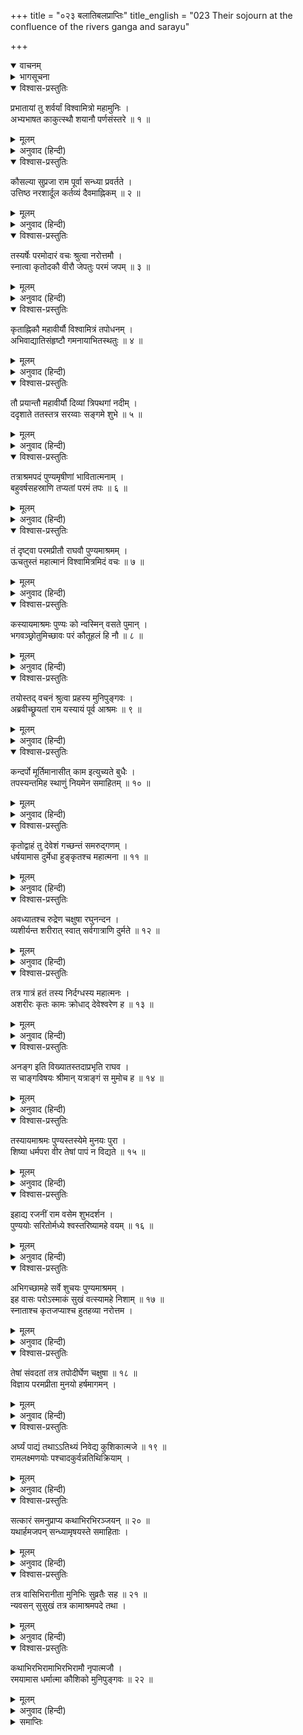 +++
title = "०२३ बलातिबलप्राप्तिः"
title_english = "023 Their sojourn at the confluence of the rivers ganga and sarayu"

+++
<details open><summary>वाचनम्</summary>
<div caption="श्रीराम-हरिसीताराममूर्ति-घनपाठिभ्यां वचनम्" class="audioEmbed" src="https://archive.org/download/Ramayana-recitation-Sriram-harisItArAmamUrti-Ghanapaati-v2/Kanda_1/Kanda_1_BK-023-Balaathi_balaa_Prapthihi.mp3"></div>
</details>

<details><summary>भागसूचना</summary>

23. विश्वामित्रसहित श्रीराम और लक्ष्मणका सरयू-गंगासंगमके समीप पुण्य आश्रममें रातको ठहरना
</details>

<details open><summary>विश्वास-प्रस्तुतिः</summary>

प्रभातायां तु शर्वर्यां विश्वामित्रो महामुनिः ।  
अभ्यभाषत काकुत्स्थौ शयानौ पर्णसंस्तरे ॥ १ ॥
</details>

<details><summary>मूलम्</summary>

प्रभातायां तु शर्वर्यां विश्वामित्रो महामुनिः ।  
अभ्यभाषत काकुत्स्थौ शयानौ पर्णसंस्तरे ॥ १ ॥
</details>

<details><summary>अनुवाद (हिन्दी)</summary>

जब रात बीती और प्रभात हुआ, तब महामुनि विश्वामित्रने तिनकों और पत्तोंके बिछौनेपर सोये हुए उन दोनों ककुत्स्थवंशी राजकुमारोंसे कहा— ॥ १ ॥
</details>

<details open><summary>विश्वास-प्रस्तुतिः</summary>

कौसल्या सुप्रजा राम पूर्वा सन्ध्या प्रवर्तते ।  
उत्तिष्ठ नरशार्दूल कर्तव्यं दैवमाह्निकम् ॥ २ ॥
</details>

<details><summary>मूलम्</summary>

कौसल्या सुप्रजा राम पूर्वा सन्ध्या प्रवर्तते ।  
उत्तिष्ठ नरशार्दूल कर्तव्यं दैवमाह्निकम् ॥ २ ॥
</details>

<details><summary>अनुवाद (हिन्दी)</summary>

‘नरश्रेष्ठ राम! तुम्हारे-जैसे पुत्रको पाकर महारानी कौसल्या सुपुत्रजननी कही जाती हैं । यह देखो, प्रातःकालकी संध्याका समय हो रहा है; उठो और प्रतिदिन किये जानेवाले देवसम्बन्धी कार्योंको पूर्ण करो’ ॥ २ ॥
</details>

<details open><summary>विश्वास-प्रस्तुतिः</summary>

तस्यर्षेः परमोदारं वचः श्रुत्वा नरोत्तमौ ।  
स्नात्वा कृतोदकौ वीरौ जेपतुः परमं जपम् ॥ ३ ॥
</details>

<details><summary>मूलम्</summary>

तस्यर्षेः परमोदारं वचः श्रुत्वा नरोत्तमौ ।  
स्नात्वा कृतोदकौ वीरौ जेपतुः परमं जपम् ॥ ३ ॥
</details>

<details><summary>अनुवाद (हिन्दी)</summary>

महर्षिका यह परम उदार वचन सुनकर उन दोनों नरश्रेष्ठ वीरोंने स्नान करके देवताओंका तर्पण किया और फिर वे परम उत्तम जपनीय मन्त्र गायत्रीका जप करने लगे ॥ ३ ॥
</details>

<details open><summary>विश्वास-प्रस्तुतिः</summary>

कृताह्निकौ महावीर्यौ विश्वामित्रं तपोधनम् ।  
अभिवाद्यातिसंहृष्टौ गमनायाभितस्थतुः ॥ ४ ॥
</details>

<details><summary>मूलम्</summary>

कृताह्निकौ महावीर्यौ विश्वामित्रं तपोधनम् ।  
अभिवाद्यातिसंहृष्टौ गमनायाभितस्थतुः ॥ ४ ॥
</details>

<details><summary>अनुवाद (हिन्दी)</summary>

नित्यकर्म समाप्त करके महापराक्रमी श्रीराम और लक्ष्मण अत्यन्त प्रसन्न हो तपोधन विश्वामित्रको प्रणाम करके वहाँसे आगे जानेको उद्यत हो गये ॥ ४ ॥
</details>

<details open><summary>विश्वास-प्रस्तुतिः</summary>

तौ प्रयान्तौ महावीर्यौ दिव्यां त्रिपथगां नदीम् ।  
ददृशाते ततस्तत्र सरय्वाः सङ्गमे शुभे ॥ ५ ॥
</details>

<details><summary>मूलम्</summary>

तौ प्रयान्तौ महावीर्यौ दिव्यां त्रिपथगां नदीम् ।  
ददृशाते ततस्तत्र सरय्वाः सङ्गमे शुभे ॥ ५ ॥
</details>

<details><summary>अनुवाद (हिन्दी)</summary>

जाते-जाते उन महाबली राजकुमारोंने गंगा और सरयूके शुभ संगमपर पहुँचकर वहाँ दिव्य त्रिपथगा नदी गंगाजीका दर्शन किया ॥ ५ ॥
</details>

<details open><summary>विश्वास-प्रस्तुतिः</summary>

तत्राश्रमपदं पुण्यमृषीणां भावितात्मनाम् ।  
बहुवर्षसहस्राणि तप्यतां परमं तपः ॥ ६ ॥
</details>

<details><summary>मूलम्</summary>

तत्राश्रमपदं पुण्यमृषीणां भावितात्मनाम् ।  
बहुवर्षसहस्राणि तप्यतां परमं तपः ॥ ६ ॥
</details>

<details><summary>अनुवाद (हिन्दी)</summary>

संगमके पास ही शुद्ध अन्तःकरणवाले महर्षियोंका एक पवित्र आश्रम था, जहाँ वे कई हजार वर्षोंसे तीव्र तपस्या करते थे ॥ ६ ॥
</details>

<details open><summary>विश्वास-प्रस्तुतिः</summary>

तं दृष्ट्वा परमप्रीतौ राघवौ पुण्यमाश्रमम् ।  
ऊचतुस्तं महात्मानं विश्वामित्रमिदं वचः ॥ ७ ॥
</details>

<details><summary>मूलम्</summary>

तं दृष्ट्वा परमप्रीतौ राघवौ पुण्यमाश्रमम् ।  
ऊचतुस्तं महात्मानं विश्वामित्रमिदं वचः ॥ ७ ॥
</details>

<details><summary>अनुवाद (हिन्दी)</summary>

उस पवित्र आश्रमको देखकर रघुकुलरत्न श्रीराम और लक्ष्मण बड़े प्रसन्न हुए । उन्होंने महात्मा विश्वामित्रसे यह बात कही— ॥ ७ ॥
</details>

<details open><summary>विश्वास-प्रस्तुतिः</summary>

कस्यायमाश्रमः पुण्यः को न्वस्मिन् वसते पुमान् ।  
भगवञ्छ्रोतुमिच्छावः परं कौतूहलं हि नौ ॥ ८ ॥
</details>

<details><summary>मूलम्</summary>

कस्यायमाश्रमः पुण्यः को न्वस्मिन् वसते पुमान् ।  
भगवञ्छ्रोतुमिच्छावः परं कौतूहलं हि नौ ॥ ८ ॥
</details>

<details><summary>अनुवाद (हिन्दी)</summary>

‘भगवन्! यह किसका पवित्र आश्रम है? और इसमें कौन पुरुष निवास करता है? यह हम दोनों सुनना चाहते हैं । इसके लिये हमारे मनमें बड़ी उत्कण्ठा है’ ॥ ८ ॥
</details>

<details open><summary>विश्वास-प्रस्तुतिः</summary>

तयोस्तद् वचनं श्रुत्वा प्रहस्य मुनिपुङ्गवः ।  
अब्रवीच्छ्रूयतां राम यस्यायं पूर्व आश्रमः ॥ ९ ॥
</details>

<details><summary>मूलम्</summary>

तयोस्तद् वचनं श्रुत्वा प्रहस्य मुनिपुङ्गवः ।  
अब्रवीच्छ्रूयतां राम यस्यायं पूर्व आश्रमः ॥ ९ ॥
</details>

<details><summary>अनुवाद (हिन्दी)</summary>

उन दोनोंका यह वचन सुनकर मुनिश्रेष्ठ विश्वामित्र हँसते हुए बोले—‘राम! यह आश्रम पहले जिसके अधिकारमें रहा है, उसका परिचय देता हूँ, सुनो ॥ ९ ॥
</details>

<details open><summary>विश्वास-प्रस्तुतिः</summary>

कन्दर्पो मूर्तिमानासीत् काम इत्युच्यते बुधैः ।  
तपस्यन्तमिह स्थाणुं नियमेन समाहितम् ॥ १० ॥
</details>

<details><summary>मूलम्</summary>

कन्दर्पो मूर्तिमानासीत् काम इत्युच्यते बुधैः ।  
तपस्यन्तमिह स्थाणुं नियमेन समाहितम् ॥ १० ॥
</details>

<details><summary>अनुवाद (हिन्दी)</summary>

‘विद्वान् पुरुष जिसे काम कहते हैं, वह कन्दर्प पूर्वकालमें मूर्तिमान् था—शरीर धारण करके विचरता था । उन दिनों भगवान् स्थाणु (शिव) इसी आश्रममें चित्तको एकाग्र करके नियमपूर्वक तपस्या करते थे ॥ १० ॥
</details>

<details open><summary>विश्वास-प्रस्तुतिः</summary>

कृतोद्वाहं तु देवेशं गच्छन्तं समरुद्‍गणम् ।  
धर्षयामास दुर्मेधा हुङ्कृतश्च महात्मना ॥ ११ ॥
</details>

<details><summary>मूलम्</summary>

कृतोद्वाहं तु देवेशं गच्छन्तं समरुद्‍गणम् ।  
धर्षयामास दुर्मेधा हुङ्कृतश्च महात्मना ॥ ११ ॥
</details>

<details><summary>अनुवाद (हिन्दी)</summary>

‘एक दिन समाधिसे उठकर देवेश्वर शिव मरुद्‍गणोंके साथ कहीं जा रहे थे । उसी समय दुर्बुद्धि कामने उनपर आक्रमण किया । यह देख महात्मा शिवने हुङ्कार करके उसे रोका ॥ ११ ॥
</details>

<details open><summary>विश्वास-प्रस्तुतिः</summary>

अवध्यातश्च रुद्रेण चक्षुषा रघुनन्दन ।  
व्यशीर्यन्त शरीरात् स्वात् सर्वगात्राणि दुर्मते ॥ १२ ॥
</details>

<details><summary>मूलम्</summary>

अवध्यातश्च रुद्रेण चक्षुषा रघुनन्दन ।  
व्यशीर्यन्त शरीरात् स्वात् सर्वगात्राणि दुर्मते ॥ १२ ॥
</details>

<details><summary>अनुवाद (हिन्दी)</summary>

‘रघुनन्दन! भगवान् रुद्रने रोषभरी दृष्टिसे अवहेलना-पूर्वक उसकी ओर देखा; फिर तो उस दुर्बुद्धिके सारे अंग उसके शरीरसे जीर्ण-शीर्ण होकर गिर गये ॥ १२ ॥
</details>

<details open><summary>विश्वास-प्रस्तुतिः</summary>

तत्र गात्रं हतं तस्य निर्दग्धस्य महात्मनः ।  
अशरीरः कृतः कामः क्रोधाद् देवेश्वरेण ह ॥ १३ ॥
</details>

<details><summary>मूलम्</summary>

तत्र गात्रं हतं तस्य निर्दग्धस्य महात्मनः ।  
अशरीरः कृतः कामः क्रोधाद् देवेश्वरेण ह ॥ १३ ॥
</details>

<details><summary>अनुवाद (हिन्दी)</summary>

‘वहाँ दग्ध हुए महामना कन्दर्पका शरीर नष्ट हो गया । देवेश्वर रुद्रने अपने क्रोधसे कामको अंगहीन कर दिया ॥ १३ ॥
</details>

<details open><summary>विश्वास-प्रस्तुतिः</summary>

अनङ्ग इति विख्यातस्तदाप्रभृति राघव ।  
स चाङ्गविषयः श्रीमान् यत्राङ्गं स मुमोच ह ॥ १४ ॥
</details>

<details><summary>मूलम्</summary>

अनङ्ग इति विख्यातस्तदाप्रभृति राघव ।  
स चाङ्गविषयः श्रीमान् यत्राङ्गं स मुमोच ह ॥ १४ ॥
</details>

<details><summary>अनुवाद (हिन्दी)</summary>

‘राम! तभीसे वह ‘अनंग’ नामसे विख्यात हुआ । शोभाशाली कन्दर्पने जहाँ अपना अंग छोड़ा था, वह प्रदेश अंगदेशके नामसे विख्यात हुआ ॥ १४ ॥
</details>

<details open><summary>विश्वास-प्रस्तुतिः</summary>

तस्यायमाश्रमः पुण्यस्तस्येमे मुनयः पुरा ।  
शिष्या धर्मपरा वीर तेषां पापं न विद्यते ॥ १५ ॥
</details>

<details><summary>मूलम्</summary>

तस्यायमाश्रमः पुण्यस्तस्येमे मुनयः पुरा ।  
शिष्या धर्मपरा वीर तेषां पापं न विद्यते ॥ १५ ॥
</details>

<details><summary>अनुवाद (हिन्दी)</summary>

‘यह उन्हीं महादेवजीका पुण्य आश्रम है । वीर! ये मुनिलोग पूर्वकालमें उन्हीं स्थाणुके धर्मपरायण शिष्य थे । इनका सारा पाप नष्ट हो गया है ॥ १५ ॥
</details>

<details open><summary>विश्वास-प्रस्तुतिः</summary>

इहाद्य रजनीं राम वसेम शुभदर्शन ।  
पुण्ययोः सरितोर्मध्ये श्वस्तरिष्यामहे वयम् ॥ १६ ॥
</details>

<details><summary>मूलम्</summary>

इहाद्य रजनीं राम वसेम शुभदर्शन ।  
पुण्ययोः सरितोर्मध्ये श्वस्तरिष्यामहे वयम् ॥ १६ ॥
</details>

<details><summary>अनुवाद (हिन्दी)</summary>

‘शुभदर्शन राम! आजकी रातमें हमलोग यहीं इन पुण्यसलिला सरिताओंके बीचमें निवास करें । कल सबेरे इन्हें पार करेंगे ॥ १६ ॥
</details>

<details open><summary>विश्वास-प्रस्तुतिः</summary>

अभिगच्छामहे सर्वे शुचयः पुण्यमाश्रमम् ।  
इह वासः परोऽस्माकं सुखं वत्स्यामहे निशाम् ॥ १७ ॥  
स्नाताश्च कृतजप्याश्च हुतहव्या नरोत्तम ।
</details>

<details><summary>मूलम्</summary>

अभिगच्छामहे सर्वे शुचयः पुण्यमाश्रमम् ।  
इह वासः परोऽस्माकं सुखं वत्स्यामहे निशाम् ॥ १७ ॥  
स्नाताश्च कृतजप्याश्च हुतहव्या नरोत्तम ।
</details>

<details><summary>अनुवाद (हिन्दी)</summary>

‘हम सब लोग पवित्र होकर इस पुण्य आश्रममें चलें । यहाँ रहना हमारे लिये बहुत उत्तम होगा । नरश्रेष्ठ! यहाँ स्नान करके जप और हवन करनेके बाद हम रातमें बड़े सुखसे रहेंगे’ ॥ १७ १/२ ॥
</details>

<details open><summary>विश्वास-प्रस्तुतिः</summary>

तेषां संवदतां तत्र तपोदीर्घेण चक्षुषा ॥ १८ ॥  
विज्ञाय परमप्रीता मुनयो हर्षमागमन् ।
</details>

<details><summary>मूलम्</summary>

तेषां संवदतां तत्र तपोदीर्घेण चक्षुषा ॥ १८ ॥  
विज्ञाय परमप्रीता मुनयो हर्षमागमन् ।
</details>

<details><summary>अनुवाद (हिन्दी)</summary>

वे लोग वहाँ इस प्रकार आपसमें बातचीत कर ही रहे थे कि उस आश्रममें निवास करनेवाले मुनि तपस्याद्वारा प्राप्त हुई दूर दृष्टिसे उनका आगमन जानकर मन-ही-मन बड़े प्रसन्न हुए । उनके हृदयमें हर्षजनित उल्लास छा गया ॥ १८ १/२ ॥
</details>

<details open><summary>विश्वास-प्रस्तुतिः</summary>

अर्घ्यं पाद्यं तथाऽऽतिथ्यं निवेद्य कुशिकात्मजे ॥ १९ ॥  
रामलक्ष्मणयोः पश्चादकुर्वन्नतिथिक्रियाम् ।
</details>

<details><summary>मूलम्</summary>

अर्घ्यं पाद्यं तथाऽऽतिथ्यं निवेद्य कुशिकात्मजे ॥ १९ ॥  
रामलक्ष्मणयोः पश्चादकुर्वन्नतिथिक्रियाम् ।
</details>

<details><summary>अनुवाद (हिन्दी)</summary>

उन्होंने विश्वामित्रजीको अर्घ्य, पाद्य और अतिथि-सत्कारकी सामग्री अर्पित करनेके बाद श्रीराम और लक्ष्मणका भी आतिथ्य किया ॥ १९ १/२ ॥
</details>

<details open><summary>विश्वास-प्रस्तुतिः</summary>

सत्कारं समनुप्राप्य कथाभिरभिरञ्जयन् ॥ २० ॥  
यथार्हमजपन् सन्ध्यामृषयस्ते समाहिताः ।
</details>

<details><summary>मूलम्</summary>

सत्कारं समनुप्राप्य कथाभिरभिरञ्जयन् ॥ २० ॥  
यथार्हमजपन् सन्ध्यामृषयस्ते समाहिताः ।
</details>

<details><summary>अनुवाद (हिन्दी)</summary>

यथोचित सत्कार करके उन मुनियोंने इन अतिथियोंका भाँति-भाँतिकी कथा-वार्ताओंद्वारा मनोरञ्जन किया । फिर उन महर्षियोंने एकाग्रचित्त होकर यथावत् संध्यावन्दन एवं जप किया ॥ २० १/२ ॥
</details>

<details open><summary>विश्वास-प्रस्तुतिः</summary>

तत्र वासिभिरानीता मुनिभिः सुव्रतैः सह ॥ २१ ॥  
न्यवसन् सुसुखं तत्र कामाश्रमपदे तथा ।
</details>

<details><summary>मूलम्</summary>

तत्र वासिभिरानीता मुनिभिः सुव्रतैः सह ॥ २१ ॥  
न्यवसन् सुसुखं तत्र कामाश्रमपदे तथा ।
</details>

<details><summary>अनुवाद (हिन्दी)</summary>

तदनन्तर वहाँ रहनेवाले मुनियोंने अन्य उत्तम व्रतधारी मुनियोंके साथ विश्वामित्र आदिको शयनके लिये उपयुक्त स्थानमें पहुँचा दिया । सम्पूर्ण कामनाओंकी पूर्ति करनेवाले उस पुण्य आश्रममें उन विश्वामित्र आदिने बड़े सुखसे निवास किया ॥ २१ १/२ ॥
</details>

<details open><summary>विश्वास-प्रस्तुतिः</summary>

कथाभिरभिरामाभिरभिरामौ नृपात्मजौ ।  
रमयामास धर्मात्मा कौशिको मुनिपुङ्गवः ॥ २२ ॥
</details>

<details><summary>मूलम्</summary>

कथाभिरभिरामाभिरभिरामौ नृपात्मजौ ।  
रमयामास धर्मात्मा कौशिको मुनिपुङ्गवः ॥ २२ ॥
</details>

<details><summary>अनुवाद (हिन्दी)</summary>

धर्मात्मा मुनिश्रेष्ठ विश्वामित्रने उन मनोहर राजकुमारोंका सुन्दर कथाओंद्वारा मनोरञ्जन किया ॥ २२ ॥
</details>

<details><summary>समाप्तिः</summary>

इत्यार्षे श्रीमद्रामायणे वाल्मीकीये आदिकाव्ये बालकाण्डे त्रयोविंशः सर्गः ॥ २३ ॥  
इस प्रकार श्रीवाल्मीकिनिर्मित आर्षरामायण आदिकाव्यके बालकाण्डमें तेईसवाँ सर्ग पूरा हुआ ॥ २३ ॥
</details>


